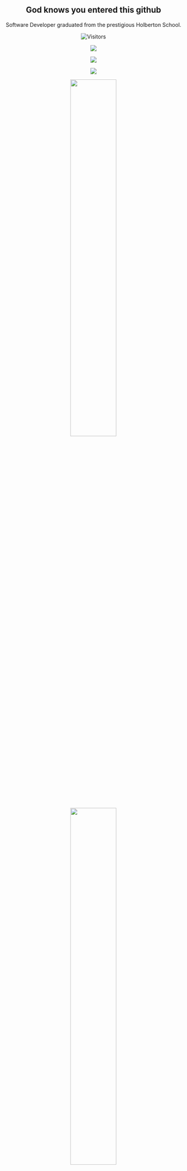 <h2 align="center">God knows you entered this github</h2>

<div align="center">

Software Developer graduated from the prestigious Holberton School.

![Visitors](https://api.visitorbadge.io/api/combined?path=https%3A%2F%2Fgithub.com%2FDak4rPrO&label=PROFILE%20VIEWS&labelColor=%23ff8a65&countColor=%23263759)

[<img align="center" src="https://img.shields.io/badge/Instagram-%23E4405F.svg?style=for-the-badge&logo=Instagram&logoColor=white" />](https://www.instagram.com/mauri.7171/)

[<img align="center" src="https://img.shields.io/badge/linkedin-%230077B5.svg?style=for-the-badge&logo=linkedin&logoColor=white" />](https://www.linkedin.com/in/mauricio-miranda-13814b231/)
  
[<img align="center" src="https://img.shields.io/badge/Gmail-seashell?&style=for-the-badge&logo=gmail&logoColor=red" />](mailto:mauricio.miranda@holbertonstudents.com)


<!-- Stats profile -->
<div align="center">
<img width="49%" src=https://github-readme-stats.vercel.app/api?username=Dak4rPrO&show_icons=true&theme=dark&custom_title=Mauricio%20Miranda%20Github%20Profile>

<!-- Top languages -->
<div align="center">
<img width="49%" src=https://github-readme-stats.vercel.app/api/top-langs/?username=Dak4rPrO&layout=compact&hide=roff,MATLAB&langs_count=8&theme=dark&custom_title=Top%20languages>

<!-- Trophies -->
<p align="center"> <a href="https://github.com/ryo-ma/github-profile-trophy"><img src="https://github-profile-trophy.vercel.app/?username=Dak4rPrO" alt="Dak4rPrO" /></a> </p>

<!-- Contribution graph -->
<p justify-content="center">
<img width="100%" src="https://activity-graph.herokuapp.com/graph?username=Dak4rPrO&theme=react-dark&custom_title=Contribution%20Graph"> </p>

